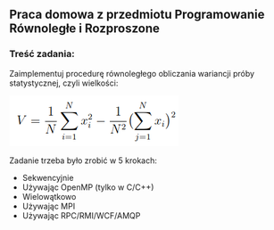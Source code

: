 ## Praca domowa z przedmiotu Programowanie Równoległe i Rozproszone

### Treść zadania:
Zaimplementuj procedurę równoległego obliczania wariancji próby statystycznej, czyli wielkości:

![](./images/formula.png)

Zadanie trzeba było zrobić w 5 krokach:
* Sekwencyjnie 
* Używając OpenMP (tylko w C/C++) 
* Wielowątkowo
* Używając MPI 
* Używając RPC/RMI/WCF/AMQP